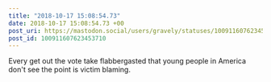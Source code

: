 ```yaml
---
title: "2018-10-17 15:08:54.73"
date: 2018-10-17 15:08:54.73 +00
post_uri: https://mastodon.social/users/gravely/statuses/100911607623453710
post_id: 100911607623453710
---
```

Every get out the vote take flabbergasted that young people in America don't see the point is victim blaming.


